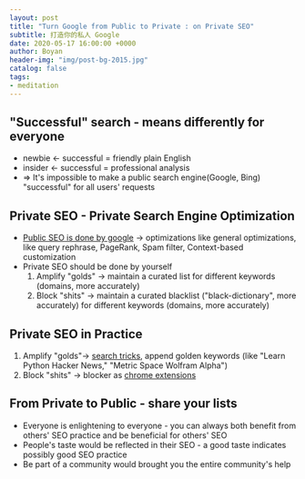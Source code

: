 ```yaml
---
layout: post
title: "Turn Google from Public to Private : on Private SEO"
subtitle: 打造你的私人 Google
date: 2020-05-17 16:00:00 +0000
author: Boyan
header-img: "img/post-bg-2015.jpg"
catalog: false
tags:
- meditation
---
```


## "Successful" search - means differently for everyone

- newbie ← successful = friendly plain English
- insider ←  successful = professional analysis
- ⇒ It's impossible to make a public search engine(Google, Bing) "successful" for all users' requests

## Private SEO - Private Search Engine Optimization

- [Public SEO is done by google](https://www.google.com/search/howsearchworks/algorithms/) → optimizations like general optimizations, like query rephrase, PageRank, Spam filter, Context-based customization
- Private SEO should be done by yourself
    1. Amplify "golds" → maintain a curated list for different keywords (domains, more accurately)
    2. Block "shits" → maintain a curated blacklist ("black-dictionary", more accurately) for different keywords (domains, more accurately)

## Private SEO in Practice

1. Amplify "golds"→ [search tricks](https://www.bespoke-digital.co.uk/guides/site-colon/), append golden keywords (like "Learn Python Hacker News," "Metric Space Wolfram Alpha")
2. Block "shits" →  blocker as [chrome extensions](https://chrome.google.com/webstore/detail/ublacklist/pncfbmialoiaghdehhbnbhkkgmjanfhe)

## From Private to Public - share your lists

- Everyone is enlightening to everyone - you can always both benefit from others' SEO practice and be beneficial for others' SEO
- People's taste would be reflected in their SEO - a good taste indicates possibly good SEO practice
- Be part of a community would brought you the entire community's help
